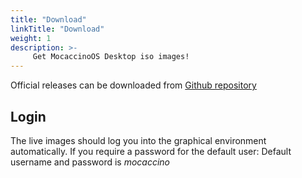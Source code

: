 ```yaml
---
title: "Download"
linkTitle: "Download"
weight: 1
description: >-
     Get MocaccinoOS Desktop iso images!
---
```


Official releases can be downloaded from [Github repository](https://github.com/mocaccinoOS/mocaccino/releases)

## Login

The live images should log you into the graphical environment automatically. If you require a password for the default user:
Default username and password is _mocaccino_

